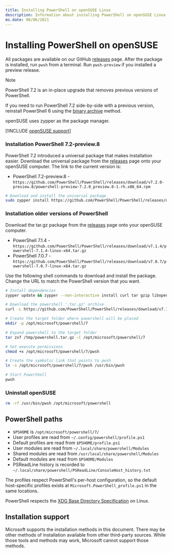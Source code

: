 ```yaml
---
title: Installing PowerShell on openSUSE Linux
description: Information about installing PowerShell on openSUSE Linux
ms.date: 08/06/2021
---
```

# Installing PowerShell on openSUSE

All packages are available on our GitHub [releases][releases] page. After the package is installed,
run `pwsh` from a terminal. Run `pwsh-preview` if you installed a preview release.

> [!NOTE]
> PowerShell 7.2 is an in-place upgrade that removes previous versions of PowerShell.
>
> If you need to run PowerShell 7.2 side-by-side with a previous version, reinstall PowerShell 6
> using the [binary archive](install-other-linux.md#binary-archives) method.

openSUSE uses zypper as the package manager.

[!INCLUDE [openSUSE support](../../includes/opensuse-support.md)]

### Installation PowerShell 7.2-preview.8

PowerShell 7.2 introduced a universal package that makes installation easier. Download the universal
package from the [releases][releases] page onto your openSUSE computer. The link to the current
version is:

- PowerShell 7.2-preview.8 - `https://github.com/PowerShell/PowerShell/releases/download/v7.2.0-preview.8/powershell-preview-7.2.0_preview.8-1.rh.x86_64.rpm`

```sh
# Download and install the universal package
sudo zypper install https://github.com/PowerShell/PowerShell/releases/download/v7.2.0-preview.8/powershell-preview-7.2.0_preview.8-1.rh.x86_64.rpm
```

### Installation older versions of PowerShell

Download the tar.gz package from the [releases][releases] page onto your openSUSE computer.

- PowerShell 7.1.4 - `https://github.com/PowerShell/PowerShell/releases/download/v7.1.4/powershell-7.1.4-linux-x64.tar.gz`
- PowerShell 7.0.7 - `https://github.com/PowerShell/PowerShell/releases/download/v7.0.7/powershell-7.0.7-linux-x64.tar.gz`

Use the following shell commands to download and install the package. Change the URL to match the
PowerShell version that you want.

```sh
# Install dependencies
zypper update && zypper --non-interactive install curl tar gzip libopenssl1_0_0 libicu60_2

# Download the powershell '.tar.gz' archive
curl -L https://github.com/PowerShell/PowerShell/releases/download/v7.1.4/powershell-7.1.4-linux-x64.tar.gz -o /tmp/powershell.tar.gz

# Create the target folder where powershell will be placed
mkdir -p /opt/microsoft/powershell/7

# Expand powershell to the target folder
tar zxf /tmp/powershell.tar.gz -C /opt/microsoft/powershell/7

# Set execute permissions
chmod +x /opt/microsoft/powershell/7/pwsh

# Create the symbolic link that points to pwsh
ln -s /opt/microsoft/powershell/7/pwsh /usr/bin/pwsh

# Start PowerShell
pwsh
```

### Uninstall openSUSE

```sh
rm -rf /usr/bin/pwsh /opt/microsoft/powershell
```

## PowerShell paths

- `$PSHOME` is `/opt/microsoft/powershell/7/`
- User profiles are read from `~/.config/powershell/profile.ps1`
- Default profiles are read from `$PSHOME/profile.ps1`
- User modules are read from `~/.local/share/powershell/Modules`
- Shared modules are read from `/usr/local/share/powershell/Modules`
- Default modules are read from `$PSHOME/Modules`
- PSReadLine history is recorded to `~/.local/share/powershell/PSReadLine/ConsoleHost_history.txt`

The profiles respect PowerShell's per-host configuration, so the default host-specific profiles
exists at `Microsoft.PowerShell_profile.ps1` in the same locations.

PowerShell respects the [XDG Base Directory Specification][xdg-bds] on Linux.

## Installation support

Microsoft supports the installation methods in this document. There may be other methods of
installation available from other third-party sources. While those tools and methods may work,
Microsoft cannot support those methods.

<!-- link references -->
[releases]: https://aka.ms/PowerShell-Release?tag=stable
[xdg-bds]: https://specifications.freedesktop.org/basedir-spec/basedir-spec-latest.html
[lifecycle]: ../PowerShell-Support-Lifecycle.md
[eol-suse]: https://en.opensuse.org/Lifetime
